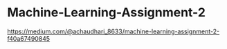 # Machine-Learning-Assignment-2

https://medium.com/@achaudhari_8633/machine-learning-assignment-2-f40a67490845
